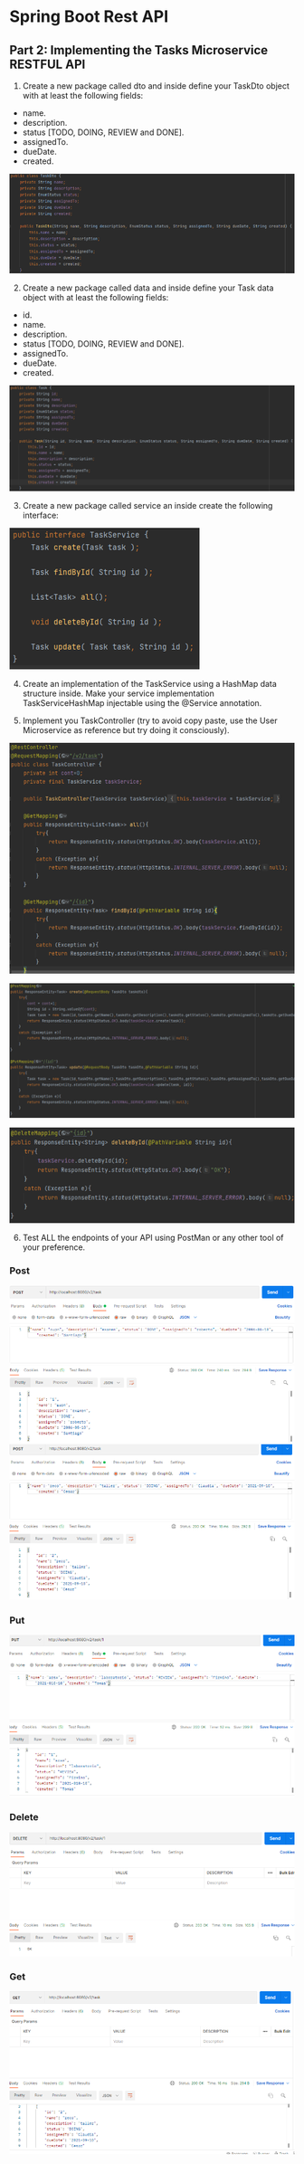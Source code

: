 # Spring Boot Rest API

## Part 2: Implementing the Tasks Microservice RESTFUL API

1. Create a new package called dto and inside define your TaskDto object with at least the following fields:

- name.
- description.
- status [TODO, DOING, REVIEW and DONE].
- assignedTo.
- dueDate.
- created.

![](img/TaskDto.PNG)

2. Create a new package called data and inside define your Task data object with at least the following fields:

- id.
- name.
- description.
- status [TODO, DOING, REVIEW and DONE].
- assignedTo.
- dueDate.
- created.

![](img/Task.PNG)

3. Create a new package called service an inside create the following interface:

![](img/TaskService.PNG)

4. Create an implementation of the TaskService using a HashMap data structure inside.
Make your service implementation TaskServiceHashMap injectable using the @Service annotation.

5. Implement you TaskController (try to avoid copy paste, use the User Microservice as reference but try doing it consciously).

![](img/Controller1.PNG)

![](img/Controller2.PNG)

![](img/Controller3.PNG)

6. Test ALL the endpoints of your API using PostMan or any other tool of your preference.

### Post
![](img/Creando.PNG)
![](img/Creando2.PNG)

### Put
![](img/Actualizando.PNG)

### Delete
![](img/Eliminando.PNG)

### Get
![](img/Todos.PNG)

